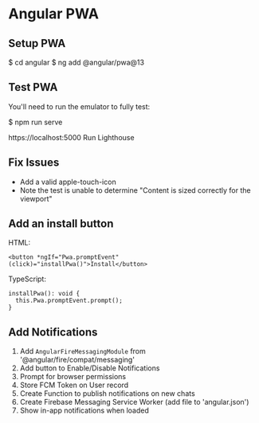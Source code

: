 # Angular PWA

## Setup PWA

$ cd angular
$ ng add @angular/pwa@13

## Test PWA

You'll need to run the emulator to fully test:

  $ npm run serve

  https://localhost:5000
  Run Lighthouse

## Fix Issues

- Add a valid apple-touch-icon
- Note the test is unable to determine "Content is sized correctly for the viewport"

## Add an install button

HTML:

```
<button *ngIf="Pwa.promptEvent" (click)="installPwa()">Install</button>
```

TypeScript:

```
installPwa(): void {
  this.Pwa.promptEvent.prompt();
}
```

## Add Notifications

1. Add `AngularFireMessagingModule` from '@angular/fire/compat/messaging'
2. Add button to Enable/Disable Notifications
3. Prompt for browser permissions
4. Store FCM Token on User record
5. Create Function to publish notifications on new chats
6. Create Firebase Messaging Service Worker (add file to 'angular.json')
7. Show in-app notifications when loaded
